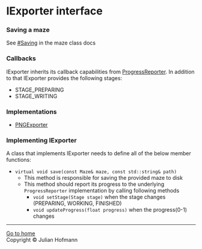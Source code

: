 # IExporter interface

### Saving a maze
See [#Saving](../Maze.md#saving) in the maze class docs

### Callbacks
IExporter inherits its callback capabilities from [ProgressReporter](../ProgressReporter.md).
In addition to that IExporter provides the following stages:
- STAGE_PREPARING
- STAGE_WRITING

### Implementations
- [PNGExporter](PNGExporter.md)

### Implementing IExporter
A class that implements IExporter needs to define all of the below member functions:
- `virtual void save(const Maze& maze, const std::string& path)`
    - This method is responsible for saving the provided maze to disk
    - This method should report its progress to the underlying `ProgressReporter` implementation by calling following methods
        - `void setStage(Stage stage)` when the stage changes (PREPARING, WORKING, FINISHED)
        - `void updateProgress(float progress)` when the progress(0-1) changes

---
[Go to home](../Home.md)\
Copyright © Julian Hofmann
